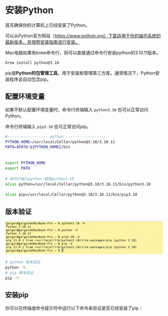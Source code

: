 
# 安装Python

首先确保你的计算机上已经安装了Python。

可以从Python官方网站（https://www.python.org）下载适用于你的操作系统的最新版本，并按照安装指南进行安装。

Mac电脑如果有brew命令行，则可以直接通过命令行安装python的3.10.11版本。

```bash
brew install python@3.10
```


pip是**Python的包管理工具**，用于安装和管理第三方库。通常情况下，Python安装程序会自动包含pip。

## 配置环境变量

如果不默认配置环境变量时，命令行终端输入 `python3.10` 也可以正常访问Python。

命令行终端输入 `pip3.10` 也可正常访问pip。

```bash
#------------------ python ------------------
PYTHON_HOME=/usr/local/Cellar/python@3.10/3.10.11
PATH=$PATH:${PYTHON_HOME}/bin


export PYTHON_HOME
export PATH

# 命令行输入python 调用python3.10
alias python=/usr/local/Cellar/python@3.10/3.10.11/bin/python3.10

alias pip=/usr/local/Cellar/python@3.10/3.10.11/bin/pip3.10

```

## 版本验证

![](assets/20230529183232.png)


```bash
# python 版本验证
python -V
# pip 版本验证
pip -V
```


## 安装pip
你可以在终端或命令提示符中运行以下命令来验证是否已经安装了pip：

